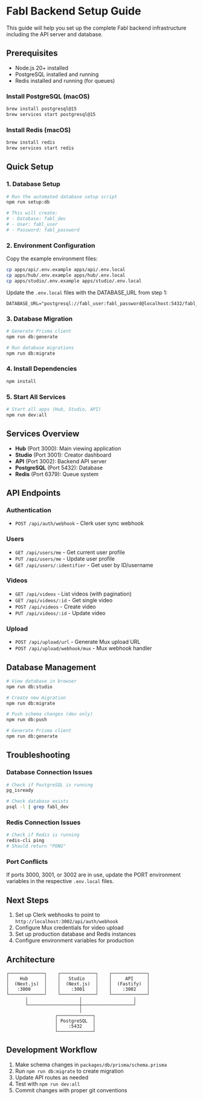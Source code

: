 # Fabl Backend Setup Guide

This guide will help you set up the complete Fabl backend infrastructure including the API server and database.

## Prerequisites

- Node.js 20+ installed
- PostgreSQL installed and running
- Redis installed and running (for queues)

### Install PostgreSQL (macOS)
```bash
brew install postgresql@15
brew services start postgresql@15
```

### Install Redis (macOS)
```bash
brew install redis
brew services start redis
```

## Quick Setup

### 1. Database Setup
```bash
# Run the automated database setup script
npm run setup:db

# This will create:
# - Database: fabl_dev
# - User: fabl_user
# - Password: fabl_password
```

### 2. Environment Configuration
Copy the example environment files:
```bash
cp apps/api/.env.example apps/api/.env.local
cp apps/hub/.env.example apps/hub/.env.local
cp apps/studio/.env.example apps/studio/.env.local
```

Update the `.env.local` files with the DATABASE_URL from step 1:
```
DATABASE_URL="postgresql://fabl_user:fabl_password@localhost:5432/fabl_dev"
```

### 3. Database Migration
```bash
# Generate Prisma client
npm run db:generate

# Run database migrations
npm run db:migrate
```

### 4. Install Dependencies
```bash
npm install
```

### 5. Start All Services
```bash
# Start all apps (Hub, Studio, API)
npm run dev:all
```

## Services Overview

- **Hub** (Port 3000): Main viewing application
- **Studio** (Port 3001): Creator dashboard
- **API** (Port 3002): Backend API server
- **PostgreSQL** (Port 5432): Database
- **Redis** (Port 6379): Queue system

## API Endpoints

### Authentication
- `POST /api/auth/webhook` - Clerk user sync webhook

### Users
- `GET /api/users/me` - Get current user profile
- `PUT /api/users/me` - Update user profile
- `GET /api/users/:identifier` - Get user by ID/username

### Videos
- `GET /api/videos` - List videos (with pagination)
- `GET /api/videos/:id` - Get single video
- `POST /api/videos` - Create video
- `PUT /api/videos/:id` - Update video

### Upload
- `POST /api/upload/url` - Generate Mux upload URL
- `POST /api/upload/webhook/mux` - Mux webhook handler

## Database Management

```bash
# View database in browser
npm run db:studio

# Create new migration
npm run db:migrate

# Push schema changes (dev only)
npm run db:push

# Generate Prisma client
npm run db:generate
```

## Troubleshooting

### Database Connection Issues
```bash
# Check if PostgreSQL is running
pg_isready

# Check database exists
psql -l | grep fabl_dev
```

### Redis Connection Issues
```bash
# Check if Redis is running
redis-cli ping
# Should return "PONG"
```

### Port Conflicts
If ports 3000, 3001, or 3002 are in use, update the PORT environment variables in the respective `.env.local` files.

## Next Steps

1. Set up Clerk webhooks to point to `http://localhost:3002/api/auth/webhook`
2. Configure Mux credentials for video upload
3. Set up production database and Redis instances
4. Configure environment variables for production

## Architecture

```
┌─────────────┐    ┌─────────────┐    ┌─────────────┐
│    Hub      │    │   Studio    │    │     API     │
│  (Next.js)  │    │  (Next.js)  │    │  (Fastify)  │
│   :3000     │    │    :3001    │    │    :3002    │
└─────────────┘    └─────────────┘    └─────────────┘
       │                   │                   │
       └───────────────────┼───────────────────┘
                           │
                  ┌─────────────┐
                  │ PostgreSQL  │
                  │    :5432    │
                  └─────────────┘
```

## Development Workflow

1. Make schema changes in `packages/db/prisma/schema.prisma`
2. Run `npm run db:migrate` to create migration
3. Update API routes as needed
4. Test with `npm run dev:all`
5. Commit changes with proper git conventions